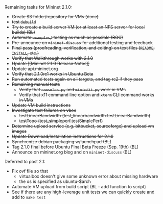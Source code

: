 Remaining tasks for Mininet 2.1.0:

* ~~Create S3 folder/repository for VMs (done)~~
* ~~test `debuild`~~
* ~~Try to create a build server VM (or at least an NFS server for local builds) (BL)~~
* ~~Automate `examples/` testing as much as possible (BOC)~~
* ~~Pre-announce on `mininet-discuss` for additional testing and feedback~~
* ~~Final pass (proofreading, verification, and editing) on text files (`README`, `INSTALL`, etc.)~~
* ~~Verify that Walkthrough works with 2.1.0~~
* ~~Update [[Mininet 2.1.0 Release Notes]]~~
* ~~Update api.mininet.org~~
* ~~Verify that 2.1.0rc1 works in Ubuntu Beta~~
* ~~Run automated tests again on all targets, and tag rc2 if they pass~~
* ~~Remaining manual tests~~
  * ~~Verify that `consoles.py` and `miniedit.py` work in VMs~~
  * ~~Verify that x11 command line option and `xterm` CLI command works in VMs~~
* ~~Update VM build instructions~~
* ~~Investigate test failures on vbox~~
  * ~~testLinearBandwidth (test_linearbandwidth.testLinearBandwidth)~~
  * ~~testTopo (test_simpleperf.testSimplePerf)~~
* ~~Determine upload service (e.g. bitbucket, sourceforge) and upload vm images~~
* ~~Update Download/Installation instructions for 2.1.0~~
* ~~Synchronize debian packaging w/launchpad (BL)~~
* Tag 2.1.0 final before Ubuntu Final Beta Freeze (Sep. 19th) (BL)
* Announce on mininet.org blog and on `mininet-discuss` (BL)

Deferred to post 2.1:

* Fix ovf file so that
  * virtualbox doesn't give some unknown error about missing hardware
  * the os is specified as ubuntu-$arch
* Automate VM upload from build script (BL - add function to script)
* See if there are any high-leverage unit tests we can quickly create and add to `make test`

